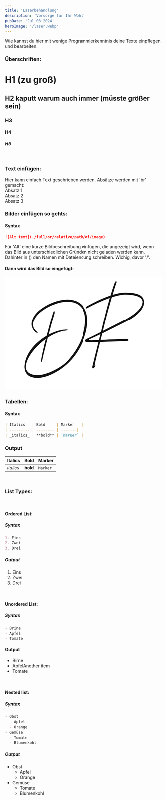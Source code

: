 ```yaml
---
title: 'Laserbehandlung'
description: 'Vorsorge für Ihr Wohl'
pubDate: 'Jul 03 2024'
heroImage: '/laser.webp'
---
```


Wie kannst du hier mit wenige Programmierkenntnis deine Texte einpflegen und bearbeiten.

### Überschriften:

# H1 (zu groß)

## H2 kaputt warum auch immer (müsste größer sein)

### H3

#### H4

##### H5
<br>

### Text einfügen: 
Hier kann einfach Text geschrieben werden.
Absätze werden mit 'br' gemacht: <br>
Absatz 1 <br>
Absatz 2 <br>
Absatz 3
<br>

### Bilder einfügen so gehts: 

#### Syntax

```markdown
![Alt text](./full/or/relative/path/of/image)
```
Für 'Alt' eine kurze Bildbeschreibung einfügen, die angezeigt wird, wenn das Bild aus unterschiedlichen Gründen nicht geladen werden kann. 
Dahinter in () den Namen mit Dateiendung schreiben. Wichig, davor '/'.

#### Dann wird das Bild so eingefügt:

![blog placeholder](/public/logo.png)

### Tabellen:

#### Syntax

```markdown
| Italics   | Bold     | Marker   |
| --------- | -------- | ------ |
| _italics_ | **bold** | `Marker` |
```

### Output

| Italics   | Bold     | Marker   |
| --------- | -------- | ------ |
| _italics_ | **bold** | `Marker` |

<br>

### List Types:
<br>

#### Ordered List:

##### Syntax

```markdown
1. Eins
2. Zwei
3. Drei
```

##### Output

1. Eins
2. Zwei
3. Drei
<br>

#### Unordered List:

##### Syntax

```markdown
- Brine
- Apfel
- Tomate
```

#### Output

- Birne
- ApfelAnother item
- Tomate
<br>

#### Nested list:

##### Syntax

```markdown
- Obst
  - Apfel
  - Orange
- Gemüse
  - Tomate
  - Blumenkohl
```

##### Output

- Obst
  - Apfel
  - Orange
- Gemüse
  - Tomate
  - Blumenkohl
